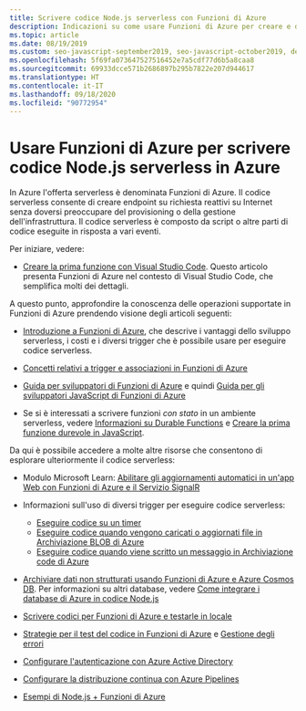 ```yaml
---
title: Scrivere codice Node.js serverless con Funzioni di Azure
description: Indicazioni su come usare Funzioni di Azure per creare e distribuire codice serverless.
ms.topic: article
ms.date: 08/19/2019
ms.custom: seo-javascript-september2019, seo-javascript-october2019, devx-track-javascript
ms.openlocfilehash: 5f69fa073647527516452e7a5cdf77d6b5a8caa8
ms.sourcegitcommit: 69933dcce571b2686897b295b7822e207d944617
ms.translationtype: HT
ms.contentlocale: it-IT
ms.lasthandoff: 09/18/2020
ms.locfileid: "90772954"
---
```

# <a name="use-azure-functions-to-write-serverless-nodejs-code-on-azure"></a>Usare Funzioni di Azure per scrivere codice Node.js serverless in Azure

In Azure l'offerta serverless è denominata Funzioni di Azure. Il codice serverless consente di creare endpoint su richiesta reattivi su Internet senza doversi preoccupare del provisioning o della gestione dell'infrastruttura. Il codice serverless è composto da script o altre parti di codice eseguite in risposta a vari eventi. 

Per iniziare, vedere:

- [Creare la prima funzione con Visual Studio Code](/azure/azure-functions/functions-create-first-function-vs-code). Questo articolo presenta Funzioni di Azure nel contesto di Visual Studio Code, che semplifica molti dei dettagli.

A questo punto, approfondire la conoscenza delle operazioni supportate in Funzioni di Azure prendendo visione degli articoli seguenti:

- [Introduzione a Funzioni di Azure](/azure/azure-functions/functions-overview), che descrive i vantaggi dello sviluppo serverless, i costi e i diversi trigger che è possibile usare per eseguire codice serverless.

- [Concetti relativi a trigger e associazioni in Funzioni di Azure](/azure/azure-functions/functions-triggers-bindings)

- [Guida per sviluppatori di Funzioni di Azure](/azure/azure-functions/functions-reference) e quindi [Guida per gli sviluppatori JavaScript di Funzioni di Azure](/azure/azure-functions/functions-reference-node)

- Se si è interessati a scrivere funzioni *con stato* in un ambiente serverless, vedere [Informazioni su Durable Functions](/azure/azure-functions/durable/durable-functions-overview) e [Creare la prima funzione durevole in JavaScript](/azure/azure-functions/durable/quickstart-js-vscode).

Da qui è possibile accedere a molte altre risorse che consentono di esplorare ulteriormente il codice serverless:

- Modulo Microsoft Learn: [Abilitare gli aggiornamenti automatici in un'app Web con Funzioni di Azure e il Servizio SignalR](/learn/modules/automatic-update-of-a-webapp-using-azure-functions-and-signalr/)

- Informazioni sull'uso di diversi trigger per eseguire codice serverless:

  - [Eseguire codice su un timer](/azure/azure-functions/functions-create-scheduled-function)
  - [Eseguire codice quando vengono caricati o aggiornati file in Archiviazione BLOB di Azure](/azure/storage/blobs/storage-upload-process-images?tabs=nodejsv10)
  - [Eseguire codice quando viene scritto un messaggio in Archiviazione code di Azure](/azure/azure-functions/functions-create-storage-queue-triggered-function)

- [Archiviare dati non strutturati usando Funzioni di Azure e Azure Cosmos DB](/azure/azure-functions/functions-integrate-store-unstructured-data-cosmosdb?tabs=javascript). Per informazioni su altri database, vedere [Come integrare i database di Azure in codice Node.js](node-howto-integrate-databases.md)

- [Scrivere codici per Funzioni di Azure e testarle in locale](/azure/azure-functions/functions-develop-local)

- [Strategie per il test del codice in Funzioni di Azure](/azure/azure-functions/functions-test-a-function) e [Gestione degli errori](/azure/azure-functions/functions-bindings-error-pages)

- [Configurare l'autenticazione con Azure Active Directory](/azure/app-service/configure-authentication-provider-aad?toc=%2fazure%2fazure-functions%2ftoc.json)

- [Configurare la distribuzione continua con Azure Pipelines](/azure/azure-functions/functions-how-to-azure-devops)

- [Esempi di Node.js + Funzioni di Azure](/samples/browse/?languages=javascript%2Cnodejs&products=azure-functions)